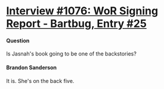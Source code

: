 # [Interview #1076: WoR Signing Report - Bartbug, Entry #25](https://www.theoryland.com/intvmain.php?i=1076#25)

#### Question

Is Jasnah's book going to be one of the backstories?

#### Brandon Sanderson

It is. She's on the back five.


